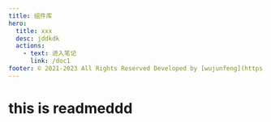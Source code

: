 ```yaml
---
title: 组件库
hero:
  title: xxx
  desc: jddkdk
  actions:
    - text: 进入笔记
      link: /doc1
footer: © 2021-2023 All Rights Reserved Developed by [wujunfeng](https://www.junfengshow.com)
---
```


# this is readmeddd